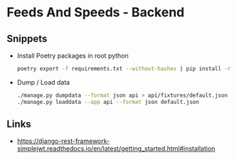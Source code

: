 # Feeds And Speeds - Backend

## Snippets

* Install Poetry packages in root python

    ```bash
    poetry export -f requirements.txt --without-hashes | pip install -r /dev/stdin
    ```

* Dump / Load data

    ```bash
    ./manage.py dumpdata --format json api > api/fixtures/default.json
    ./manage.py loaddata --app api --format json default.json
    ```

## Links

* https://django-rest-framework-simplejwt.readthedocs.io/en/latest/getting_started.html#installation
